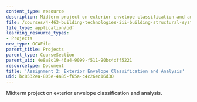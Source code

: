 ```yaml
---
content_type: resource
description: Midterm project on exterior envelope classification and analysis.
file: /courses/4-463-building-technologies-iii-building-structural-systems-ii-fall-2002/bc8532ea805e4a85f65ac4c26ec16d30_project.pdf
file_type: application/pdf
learning_resource_types:
- Projects
ocw_type: OCWFile
parent_title: Projects
parent_type: CourseSection
parent_uid: 4e8a8c19-46a4-9099-f511-90bc4dff5221
resourcetype: Document
title: 'Assignment 2: Exterior Envelope Classification and Analysis'
uid: bc8532ea-805e-4a85-f65a-c4c26ec16d30
---
```

Midterm project on exterior envelope classification and analysis.

